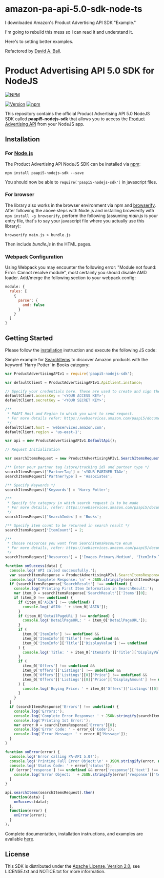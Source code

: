 # amazon-pa-api-5.0-sdk-node-ts

I downloaded Amazon's Product Advertising API SDK "Example."

I'm going to rebuild this mess so I can read it and understand it.

Here's to setting better examples.

Refactored by [David A. Ball](https://daball.me).

# Product Advertising API 5.0 SDK for NodeJS

[![NPM](https://nodei.co/npm/paapi5-nodejs-sdk.svg?downloads=true&downloadRank=true&stars=true)](https://nodei.co/npm/paapi5-nodejs-sdk/)

[![Version](https://badge.fury.io/js/paapi5-nodejs-sdk.svg)](http://badge.fury.io/js/paapi5-nodejs-sdk) [![npm](https://img.shields.io/npm/dt/paapi5-nodejs-sdk.svg)](https://www.npmjs.com/package/paapi5-nodejs-sdk)

This repository contains the official Product Advertising API 5.0 NodeJS SDK called **paapi5-nodejs-sdk** that allows you to access the [Product Advertising API](https://webservices.amazon.com/paapi5/documentation/index.html) from your NodeJS app.

## Installation

### For [Node.js](https://nodejs.org/)

The Product Advertising API NodeJS SDK can be installed via [npm](https://www.npmjs.com/package/paapi5-nodejs-sdk):
 
```shell
npm install paapi5-nodejs-sdk --save
```

You should now be able to `require('paapi5-nodejs-sdk')` in javascript files.

### For browser

The library also works in the browser environment via npm and [browserify](http://browserify.org/). After following
the above steps with Node.js and installing browserify with `npm install -g browserify`,
perform the following (assuming *main.js* is your entry file, that's to say your javascript file where you actually 
use this library):

```shell
browserify main.js > bundle.js
```

Then include *bundle.js* in the HTML pages.

### Webpack Configuration

Using Webpack you may encounter the following error: "Module not found: Error:
Cannot resolve module", most certainly you should disable AMD loader. Add/merge
the following section to your webpack config:

```javascript
module: {
  rules: [
    {
      parser: {
        amd: false
      }
    }
  ]
}
```

## Getting Started

Please follow the [installation](#installation) instruction and execute the following JS code:

Simple example for [SearchItems](https://webservices.amazon.com/paapi5/documentation/search-items.html) to discover Amazon products with the keyword 'Harry Potter' in Books category:

```javascript
var ProductAdvertisingAPIv1 = require('paapi5-nodejs-sdk');

var defaultClient = ProductAdvertisingAPIv1.ApiClient.instance;

// Specify your credentials here. These are used to create and sign the request.
defaultClient.accessKey = '<YOUR ACCESS KEY>';
defaultClient.secretKey = '<YOUR SECRET KEY>';

/**
 * PAAPI Host and Region to which you want to send request.
 * For more details refer: https://webservices.amazon.com/paapi5/documentation/common-request-parameters.html#host-and-region
 */
defaultClient.host = 'webservices.amazon.com';
defaultClient.region = 'us-east-1';

var api = new ProductAdvertisingAPIv1.DefaultApi();

// Request Initialization

var searchItemsRequest = new ProductAdvertisingAPIv1.SearchItemsRequest();

/** Enter your partner tag (store/tracking id) and partner type */
searchItemsRequest['PartnerTag'] = '<YOUR PARTNER TAG>';
searchItemsRequest['PartnerType'] = 'Associates';

/** Specify Keywords */
searchItemsRequest['Keywords'] = 'Harry Potter';

/**
 * Specify the category in which search request is to be made
 * For more details, refer: https://webservices.amazon.com/paapi5/documentation/use-cases/organization-of-items-on-amazon/search-index.html
 */
searchItemsRequest['SearchIndex'] = 'Books';

/** Specify item count to be returned in search result */
searchItemsRequest['ItemCount'] = 2;

/**
 * Choose resources you want from SearchItemsResource enum
 * For more details, refer: https://webservices.amazon.com/paapi5/documentation/search-items.html#resources-parameter
 */
searchItemsRequest['Resources'] = ['Images.Primary.Medium', 'ItemInfo.Title', 'Offers.Listings.Price'];

function onSuccess(data) {
  console.log('API called successfully.');
  var searchItemsResponse = ProductAdvertisingAPIv1.SearchItemsResponse.constructFromObject(data);
  console.log('Complete Response: \n' + JSON.stringify(searchItemsResponse, null, 1));
  if (searchItemsResponse['SearchResult'] !== undefined) {
    console.log('Printing First Item Information in SearchResult:');
    var item_0 = searchItemsResponse['SearchResult']['Items'][0];
    if (item_0 !== undefined) {
      if (item_0['ASIN'] !== undefined) {
        console.log('ASIN: ' + item_0['ASIN']);
      }
      if (item_0['DetailPageURL'] !== undefined) {
        console.log('DetailPageURL: ' + item_0['DetailPageURL']);
      }
      if (
        item_0['ItemInfo'] !== undefined &&
        item_0['ItemInfo']['Title'] !== undefined &&
        item_0['ItemInfo']['Title']['DisplayValue'] !== undefined
      ) {
        console.log('Title: ' + item_0['ItemInfo']['Title']['DisplayValue']);
      }
      if (
        item_0['Offers'] !== undefined &&
        item_0['Offers']['Listings'] !== undefined &&
        item_0['Offers']['Listings'][0]['Price'] !== undefined &&
        item_0['Offers']['Listings'][0]['Price']['DisplayAmount'] !== undefined
      ) {
        console.log('Buying Price: ' + item_0['Offers']['Listings'][0]['Price']['DisplayAmount']);
      }
    }
  }
  if (searchItemsResponse['Errors'] !== undefined) {
    console.log('Errors:');
    console.log('Complete Error Response: ' + JSON.stringify(searchItemsResponse['Errors'], null, 1));
    console.log('Printing 1st Error:');
    var error_0 = searchItemsResponse['Errors'][0];
    console.log('Error Code: ' + error_0['Code']);
    console.log('Error Message: ' + error_0['Message']);
  }
}

function onError(error) {
  console.log('Error calling PA-API 5.0!');
  console.log('Printing Full Error Object:\n' + JSON.stringify(error, null, 1));
  console.log('Status Code: ' + error['status']);
  if (error['response'] !== undefined && error['response']['text'] !== undefined) {
    console.log('Error Object: ' + JSON.stringify(error['response']['text'], null, 1));
  }
}

api.searchItems(searchItemsRequest).then(
  function(data) {
    onSuccess(data);
  },
  function(error) {
    onError(error);
  }
);
```

Complete documentation, installation instructions, and examples are available [here](https://webservices.amazon.com/paapi5/documentation/index.html).

## License
This SDK is distributed under the [Apache License, Version 2.0](http://www.apache.org/licenses/LICENSE-2.0), see LICENSE.txt and NOTICE.txt for more information.
